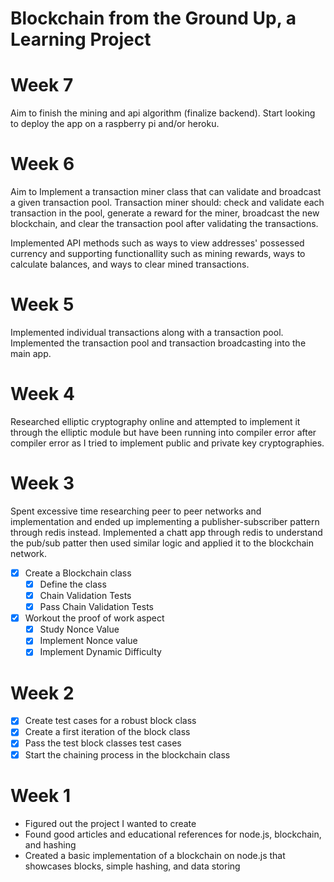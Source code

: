 # Blockchain from the Ground Up, a Learning Project

# Week 7
Aim to finish the mining and api algorithm (finalize backend). Start looking to deploy the app on a raspberry pi and/or heroku.

# Week 6
Aim to Implement a transaction miner class that can validate and broadcast a given transaction pool.
Transaction miner should: check and validate each transaction in the pool, generate a reward for the miner, broadcast the new blockchain, and clear the transaction pool after validating the transactions.

Implemented API methods such as ways to view addresses' possessed currency and supporting functionallity such as mining rewards, ways to calculate balances, and ways to clear mined transactions.

# Week 5
Implemented individual transactions along with a transaction pool. Implemented the transaction pool and transaction broadcasting into the main app.

# Week 4
Researched elliptic cryptography online and attempted to implement it through the elliptic module but have been running into compiler error after compiler error as I tried to implement public and private key cryptographies.

# Week 3
Spent excessive time researching peer to peer networks and implementation and ended up implementing a publisher-subscriber pattern through redis instead. Implemented a chatt app through redis to understand the pub/sub patter then used similar logic and applied it to the blockchain network.

 - [x] Create a Blockchain class
    - [x] Define the class
    - [x] Chain Validation Tests
    - [x] Pass Chain Validation Tests
 - [x] Workout the proof of work aspect
    - [x] Study Nonce Value
    - [X] Implement Nonce value
    - [X] Implement Dynamic Difficulty

# Week 2

 - [x] Create test cases for a robust block class
 - [x] Create a first iteration of the block class
 - [x] Pass the test block classes test cases
 - [x] Start the chaining process in the blockchain class

# Week 1

 - Figured out the project I wanted to create
 - Found good articles and educational references for node.js, blockchain, and hashing
 - Created a basic implementation of a blockchain on node.js that showcases blocks, simple hashing, and data storing